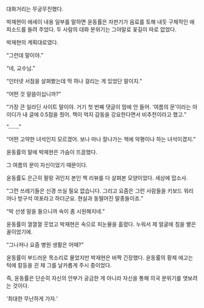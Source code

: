 대화거리는 무궁무진했다.

박재현이 에세이 내용 일부를 말하면 윤동률은 자판기가 음료를 토해 내듯 구체적인 에피소드를 들려 주었다. 두 사람의 대화 분위기는 그야말로 꽃길이 따로 없었다.

박재현의 계획대로였다.

“그런데 말이야.”

“네, 교수님.”

“인터넷 서점을 살펴봤는데 딱 하나 걸리는 게 있었단 말이지.”

“어떤 것 말씀이십니까?”

“가장 큰 일라딘 사이트 말이야. 거기 첫 번째 댓글이 맘에 안 들어. ‘여름의 문’이라는 아이디가 내 글에 0.5점을 줬어. 책이 억지 감동을 강요한다면서 비추천이라고 했고.”

“…….”

“어떤 고약한 녀석인지 모르겠어. 보나 마나 잘나가는 책에 악평이나 하는 녀석이겠지.”

윤동률의 말에 박재현은 가슴이 뜨끔했다.

그 여름의 문이 자신이었기 때문이다.

윤동률도 은근히 팔랑 귀인지 본인 책 리뷰를 다 살펴본 모양이었다. 세상에 맙소사.

“그런 쓰레기들은 신경 쓰실 필요 없습니다. 그리고 요즘은 그런 사람들을 키보드 워리어나 방구석 여포라고 하더군요. 현실과 동떨어진 말종들이죠.”

“박 선생 말을 들으니까 속이 좀 시원해지네.”

윤동률이 껄껄껄 웃었고 박재현은 속으로 피눈물을 흘렸다. 누워서 제 얼굴에 침을 뱉은 꼴이었기에.

“그나저나 요즘 병원 생활은 어때?”

윤동률이 부드러운 목소리로 물었지만 박재현은 바짝 긴장했다. 윤동률의 황제 에고는 턱에 칼등을 괸 채 그를 날카롭게 주시 중이었다.

즉, 윤동률은 단순히 자신의 안부가 궁금한 게 아니라 자신을 통해 의국 분위기를 엿보려는 것이다.

‘최대한 무난하게 가자.’
